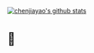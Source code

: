 [![chenjiayao's github stats](https://github-readme-stats.vercel.app/api?username=chenjiayao "![chenjiayao's github stats")](https://github.com/anuraghazra/github-readme-stats)

# 👋
